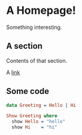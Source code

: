 A Homepage!
=========

Something interesting.

## A section
Contents of that section.

A [link](/other)

## Some code

```idris
data Greeting = Hello | Hi

Show Greeting where
  show Hello = "hello"
  show Hi    = "hi"
```
